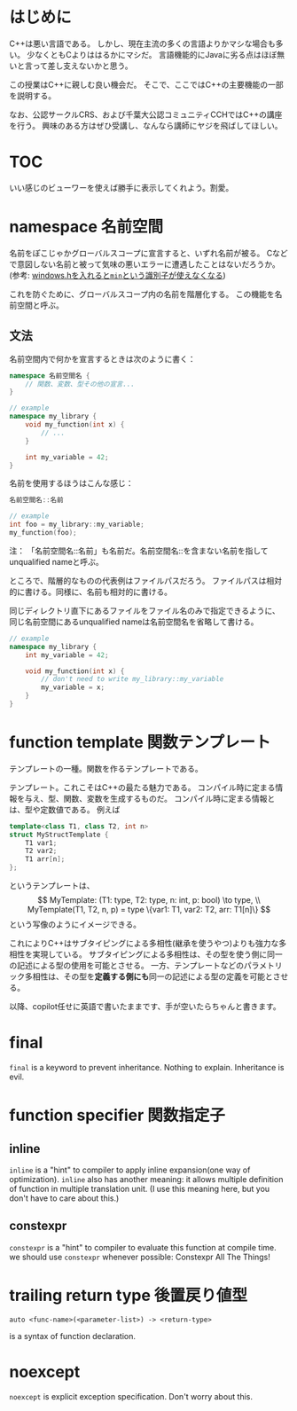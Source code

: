 # はじめに
C++は悪い言語である。
しかし、現在主流の多くの言語よりかマシな場合も多い。
少なくともCよりははるかにマシだ。
言語機能的にJavaに劣る点はほぼ無いと言って差し支えないかと思う。

この授業はC++に親しむ良い機会だ。
そこで、ここではC++の主要機能の一部を説明する。

なお、公認サークルCRS、および千葉大公認コミュニティCCHではC++の講座を行う。
興味のある方はぜひ受講し、なんなら講師にヤジを飛ばしてほしい。

# TOC
いい感じのビューワーを使えば勝手に表示してくれよう。割愛。

# namespace 名前空間
名前をぽこじゃかグローバルスコープに宣言すると、いずれ名前が被る。
Cなどで意図しない名前と被って気味の悪いエラーに遭遇したことはないだろうか。(参考: [windows.hを入れると`min`という識別子が使えなくなる](https://yohhoy.hatenadiary.jp/entry/20120115/p1))

これを防ぐために、グローバルスコープ内の名前を階層化する。
この機能を名前空間と呼ぶ。

## 文法
名前空間内で何かを宣言するときは次のように書く：
```c++
namespace 名前空間名 {
	// 関数、変数、型その他の宣言...
}
```
```c++
// example
namespace my_library {
	void my_function(int x) {
		// ...
	}

	int my_variable = 42;
}
```

名前を使用するほうはこんな感じ：
```c++
名前空間名::名前
```
```c++
// example
int foo = my_library::my_variable;
my_function(foo);
```

注：
「名前空間名::名前」も名前だ。名前空間名::を含まない名前を指してunqualified nameと呼ぶ。

ところで、階層的なものの代表例はファイルパスだろう。
ファイルパスは相対的に書ける。同様に、名前も相対的に書ける。

同じディレクトリ直下にあるファイルをファイル名のみで指定できるように、
同じ名前空間にあるunqualified nameは名前空間名を省略して書ける。
```c++
// example
namespace my_library {
	int my_variable = 42;

	void my_function(int x) {
		// don't need to write my_library::my_variable
		my_variable = x;
	}
}
```

# function template 関数テンプレート
テンプレートの一種。関数を作るテンプレートである。

テンプレート。これこそはC++の最たる魅力である。
コンパイル時に定まる情報を与え、型、関数、変数を生成するものだ。
コンパイル時に定まる情報とは、型や定数値である。
例えば
```c++
template<class T1, class T2, int n>
struct MyStructTemplate {
	T1 var1;
	T2 var2;
	T1 arr[n];
};
```
というテンプレートは、
$$
MyTemplate: (T1: type, T2: type, n: int, p: bool) \to type, \\
MyTemplate(T1, T2, n, p) = type \{var1: T1, var2: T2, arr: T1[n]\}
$$
という写像のようにイメージできる。

これによりC++はサブタイピングによる多相性(継承を使うやつ)よりも強力な多相性を実現している。
サブタイピングによる多相性は、その型を使う側に同一の記述による型の使用を可能とさせる。
一方、テンプレートなどのパラメトリック多相性は、その型を**定義する側にも**同一の記述による型の定義を可能とさせる。


以降、copilot任せに英語で書いたままです、手が空いたらちゃんと書きます。

# final
`final` is a keyword to prevent inheritance.
Nothing to explain. Inheritance is evil.

# function specifier 関数指定子
## inline
`inline` is a "hint" to compiler to apply inline expansion(one way of optimization).
`inline` also has another meaning: it allows multiple definition of function in multiple translation unit.
(I use this meaning here, but you don't have to care about this.)

## constexpr
`constexpr` is a "hint" to compiler to evaluate this function at compile time.
we should use `constexpr` whenever possible: Constexpr All The Things!

# trailing return type 後置戻り値型
```bnf
auto <func-name>(<parameter-list>) -> <return-type>
```
is a syntax of function declaration.

# noexcept
`noexcept` is explicit exception specification. Don't worry about this.
